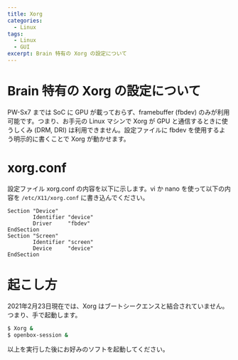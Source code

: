 ```yaml
---
title: Xorg
categories:
  - Linux
tags:
  - Linux
  - GUI
excerpt: Brain 特有の Xorg の設定について
---
```



# Brain 特有の Xorg の設定について

PW-Sx7 までは SoC に GPU が載っておらず、framebuffer (fbdev) のみが利用可能です。つまり、お手元の Linux マシンで Xorg が GPU と通信するときに使うしくみ (DRM, DRI) は利用できません。設定ファイルに fbdev を使用するよう明示的に書くことで Xorg が動かせます。


# xorg.conf

設定ファイル xorg.conf の内容を以下に示します。vi か nano を使って以下の内容を `/etc/X11/xorg.conf` に書き込んでください。

<!-- markdownlint-disable fenced-code-language -->
```
Section "Device"
        Identifier "device"
        Driver     "fbdev"
EndSection
Section "Screen"
        Identifier "screen"
        Device     "device"
EndSection
```
<!-- markdownlint-enable fenced-code-language -->


# 起こし方

2021年2月23日現在では、Xorg はブートシークエンスと結合されていません。つまり、手で起動します。

```sh
$ Xorg &
$ openbox-session &
```

以上を実行した後にお好みのソフトを起動してください。

